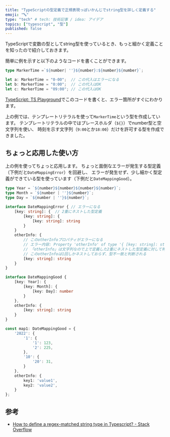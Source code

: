```yaml
---
title: "TypeScriptの型定義で正規表現っぽいかんじでstring型を詳しく定義する"
emoji: "🔤"
type: "tech" # tech: 技術記事 / idea: アイデア
topics: ["typescript", "型"]
published: false
---
```


TypeScriptで変数の型としてstring型を使っているとき、もっと細かく定義ことを知ったので紹介しておきます。

簡単に例を示すと以下のようなコードを書くことができます。

```typescript
type MarkerTime =`${number| ''}${number}:${number}${number}`;

let a: MarkerTime = "0-00";  // この代入はエラーになる
let b: MarkerTime = "0:00";  // この代入はOK
let c: MarkerTime = "09:00"; // この代入はOK
```

[TypeScript: TS Playground](https://www.typescriptlang.org/play?ssl=2&ssc=61&pln=2&pc=1#code/FAFwngDgpgBAsgQwE4GspICoEsC2sC8ABgCQDeAdgK44BG6APjAORMC+ZVt6rAXB9XSTsKA7oWDAANlBAwEPeMjSZcBGACIADAFpNm9TAD0hmOiQB7JFJkwaCxKnTY8MfBs089B4zHMprsgDG9kpOqq7uAJye+kYmfsBAA)でこのコードを書くと、エラー箇所がすぐにわかります。

上の例では、テンプレートリテラルを使って`MarkerTime`という型を作成しています。
テンプレートリテラルの中ではプレースホルダ（`${}`）でnumber型と空文字列を使い、
時刻を示す文字列（`9:00`とか`18:00`）だけを許可する型を作成できました。

## ちょっと応用した使い方

上の例を使ってちょっと応用します。
ちょっと面倒なエラーが発生する型定義（下例だと`DateMappingError`）を回避し、
エラーが発生せず、少し細かく型定義ができている型を使っています（下例だと`DateMappingGood`）。

```typescript
type Year = `${number}${number}${number}${number}`;
type Month = `${number | ''}${number}`;
type Day = `${number | ''}${number}`;

interface DateMappingError { // エラーになる
	[key: string]: {  // 2重にネストした型定義
		[key: string]: {
			[key: string]: string
		}
	}
	otherInfo: {
        // このotherInfoプロパティがエラーになる 
        // エラー内容: Property 'otherInfo' of type '{ [key: string]: string; }' is not assignable to 'string' index type '{ [key: string]: { [key: string]: string; }; }'.(2411)
        // 「otherInfo」は文字列なので上で定義した2重にネストした型定義に対して判定がおこなわれてしまうが、
        // このotherInfoは1回しかネストしておらず、型不一致と判断される
		[key: string]: string
	}
}

interface DateMappingGood {
	[key: Year]: {
		[key: Month]: {
			[key: Day]: number
		}
	},
	otherInfo: {
		[key: string]: string
	}
}

const map1: DateMappingGood = {
    '2022': {
        '1': {
            '1': 123,
            '2': 225,
        },
        '10': {
            '20': 31,
        }
    },
    otherInfo: {
        key1: 'value1',
        key2: 'value2',
    }
};
```

## 参考

- [How to define a regex-matched string type in Typescript? - Stack Overflow](https://stackoverflow.com/questions/51445767/how-to-define-a-regex-matched-string-type-in-typescript)



